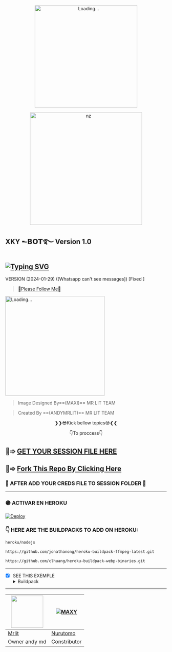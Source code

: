 <p align="center">
<img src="./Android/database/K.Prabhasha.gif" alt="Loading..." width="320"/>
<p align="center">
<img src="https://telegra.ph/file/d86dc199a3b534d40531a.jpg" alt="nz" width="350"/>
</p>

## XKY╺-𝗕𝗢𝗧࿐   Version 1.0

## [![Typing SVG](https://readme-typing-svg.herokuapp.com?font=Rockstar-ExtraBold&color=F33A6A&lines=𝐖𝐞𝐥𝐜𝐨𝐦𝐞+𝐓𝐨+XKY╺+BOT.;𝙿𝙾𝚆𝙴𝚁𝙳+𝙱𝚈:+MR+LIT+𝚃𝙴𝙰𝙼;ℂ𝕣𝕖𝕒𝕥𝕖𝕕+𝕓𝕪:+ANDYMRLIT;𝐌𝐑:+MAXI;💕HAITIAN+HACKER🙃;😁THANK+YOU🌹)](https://git.io/typing-svg)

 VERSION (2024-01-29) ([Whatsapp can't see messages]) [Fixed ]

> [🔄Please Follow Me🤭](https://github.com/andymrlit)

<img src="./Android/database/andy-1.gif" alt="Loading..." width="310"/>

> Image Designed By==(MAXI)== MR LIT TEAM

> Created By ==(ANDYMRLIT)== MR LIT TEAM


<p align="center">
❯❯😎Kick bellow topics😒❮❮
</p>
<p align="center">
👇To proccess👇
</p>

## 🙂➾ [GET YOUR SESSION FILE HERE](https://xky-bot-pairing.onrender.com/)
 
## 🙂➾ [Fork This Repo By Clicking Here](https://github.com/andymrlit/XKY-BOT-V2/fork)

### 🙂 AFTER ADD YOUR CREDS FILE TO SESSION FOLDER 📁
 
----
### 🟣 ACTIVAR EN HEROKU 
[![Deploy](https://www.herokucdn.com/deploy/button.svg)](https://heroku.com/deploy?template=https://github.com/?/XKY-BOT-V2)

### 👇 HERE ARE THE BUILDPACKS TO ADD ON HEROKU: 
```bash
heroku/nodejs
```
```bash
https://github.com/jonathanong/heroku-buildpack-ffmpeg-latest.git
```
```bash
https://github.com/clhuang/heroku-buildpack-webp-binaries.git
```
-----
- [x] SEE THIS EXEMPLE <details><summary>Buildpack</summary><img src="https://i.imgur.com/t3Xzgnh.jpeg"></details>
-----
<a href="https://github.com/Gotta010"><img src="https://github.com/Gotta010.png?size=100" width="100" height="100"></a> | [![MAXY](https://github.com/MaxyHacker.png?size=100)](https://github.com/MaxyHacker) 
---|---
[Mrlit](https://github.com/mrlit-a)  | [Nurutomo](https://github.com/mrlit-a)
Owner andy md | Constributor |
